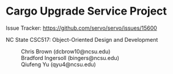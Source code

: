 # Cargo Upgrade Service Project

Issue Tracker: https://github.com/servo/servo/issues/15600

NC State CSC517: Object-Oriented Design and Development

<dd>Chris Brown (dcbrow10@ncsu.edu)</dd>
<dd>Bradford Ingersoll (bingers@ncsu.edu)</dd>
<dd>Qiufeng Yu (qyu4@ncsu.edu)</dd>
